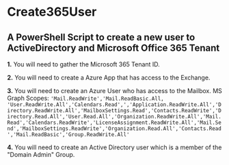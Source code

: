 # Create365User 
## A PowerShell Script to create a new user to ActiveDirectory and Microsoft Office 365 Tenant

**1.** You will need to gather the Microsoft 365 Tenant ID.
<sub> </sub> 

**2.** You will need to create a Azure App that has access to the Exchange.
<sub> </sub>

**3.** You will need to create an Azure User who has access to the Mailbox.
<sub> </sub> 
MS Graph Scopes:  ` 'Mail.ReadWrite','Mail.ReadBasic.All, 'User.ReadWrite.All','Calendars.Read',','Application.ReadWrite.All','Directory.ReadWrite.All','MailboxSettings.Read','Contacts.ReadWrite','Directory.Read.All','User.Read.All','Organization.ReadWrite.All','Mail.Read','Calendars.ReadWrite','LicenseAssignment.ReadWrite.All','Mail.Send','MailboxSettings.ReadWrite','Organization.Read.All','Contacts.Read','Mail.ReadBasic','Group.ReadWrite.All' `

**4.** You will need to create an Active Directory user which is a member of the "Domain Admin" Group.
<sub> </sub> 
